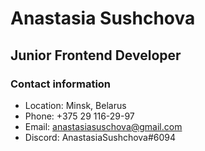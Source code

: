 # Anastasia Sushchova
## Junior Frontend Developer
### Contact information
* Location: Minsk, Belarus
* Phone: +375 29 116-29-97
* Email: anastasiasuschova@gmail.com
* Discord: AnastasiaSushchova#6094
